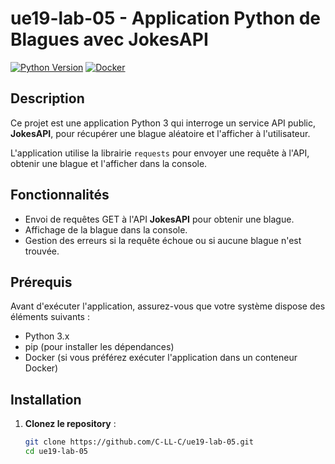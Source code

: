 # ue19-lab-05 - Application Python de Blagues avec JokesAPI

[![Python Version](https://img.shields.io/badge/python-3.x-blue.svg)](https://www.python.org/)
[![Docker](https://img.shields.io/badge/docker-available-blue.svg)](https://www.docker.com/)

## Description

Ce projet est une application Python 3 qui interroge un service API public, **JokesAPI**, pour récupérer une blague aléatoire et l'afficher à l'utilisateur.

L'application utilise la librairie `requests` pour envoyer une requête à l'API, obtenir une blague et l'afficher dans la console.

## Fonctionnalités

- Envoi de requêtes GET à l'API **JokesAPI** pour obtenir une blague.
- Affichage de la blague dans la console.
- Gestion des erreurs si la requête échoue ou si aucune blague n'est trouvée.

## Prérequis

Avant d'exécuter l'application, assurez-vous que votre système dispose des éléments suivants :

- Python 3.x
- pip (pour installer les dépendances)
- Docker (si vous préférez exécuter l'application dans un conteneur Docker)

## Installation

1. **Clonez le repository** :

   ```bash
   git clone https://github.com/C-LL-C/ue19-lab-05.git
   cd ue19-lab-05
